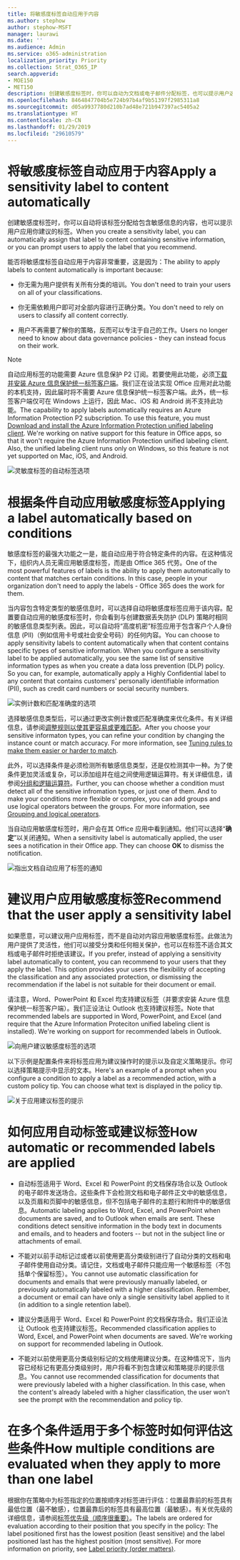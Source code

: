 ```yaml
---
title: 将敏感度标签自动应用于内容
ms.author: stephow
author: stephow-MSFT
manager: laurawi
ms.date: ''
ms.audience: Admin
ms.service: o365-administration
localization_priority: Priority
ms.collection: Strat_O365_IP
search.appverid:
- MOE150
- MET150
description: 创建敏感度标签时，你可以自动为文档或电子邮件分配标签，也可以提示用户选择你建议的标签。
ms.openlocfilehash: 8464847704b5e724b97b4af9b51397f2985311a8
ms.sourcegitcommit: d05a9937780d210b7ad48e721b947397ac5405a2
ms.translationtype: HT
ms.contentlocale: zh-CN
ms.lasthandoff: 01/29/2019
ms.locfileid: "29610579"
---
```

# <a name="apply-a-sensitivity-label-to-content-automatically"></a><span data-ttu-id="8bd79-103">将敏感度标签自动应用于内容</span><span class="sxs-lookup"><span data-stu-id="8bd79-103">Apply a sensitivity label to content automatically</span></span>

<span data-ttu-id="8bd79-104">创建敏感度标签时，你可以自动将该标签分配给包含敏感信息的内容，也可以提示用户应用你建议的标签。</span><span class="sxs-lookup"><span data-stu-id="8bd79-104">When you create a sensitivity label, you can automatically assign that label to content containing sensitive information, or you can prompt users to apply the label that you recommend.</span></span>

<span data-ttu-id="8bd79-105">能否将敏感度标签自动应用于内容非常重要，这是因为：</span><span class="sxs-lookup"><span data-stu-id="8bd79-105">The ability to apply labels to content automatically is important because:</span></span>

- <span data-ttu-id="8bd79-106">你无需为用户提供有关所有分类的培训。</span><span class="sxs-lookup"><span data-stu-id="8bd79-106">You don't need to train your users on all of your classifications.</span></span>

- <span data-ttu-id="8bd79-107">你无需依赖用户即可对全部内容进行正确分类。</span><span class="sxs-lookup"><span data-stu-id="8bd79-107">You don't need to rely on users to classify all content correctly.</span></span>

- <span data-ttu-id="8bd79-108">用户不再需要了解你的策略，反而可以专注于自己的工作。</span><span class="sxs-lookup"><span data-stu-id="8bd79-108">Users no longer need to know about data governance policies - they can instead focus on their work.</span></span>

> [!NOTE]
> <span data-ttu-id="8bd79-p101">自动应用标签的功能需要 Azure 信息保护 P2 订阅。若要使用此功能，必须[下载并安装 Azure 信息保护统一标签客户端](https://docs.microsoft.com/zh-CN/azure/information-protection/rms-client/install-unifiedlabelingclient-app)。我们正在设法实现 Office 应用对此功能的本机支持，因此届时将不需要 Azure 信息保护统一标签客户端。此外，统一标签客户端仅可在 Windows 上运行，因此 Mac、iOS 和 Android 尚不支持此功能。</span><span class="sxs-lookup"><span data-stu-id="8bd79-p101">The capability to apply labels automatically requires an Azure Information Protection P2 subscription. To use this feature, you must [Download and install the Azure Information Protection unified labeling client](https://docs.microsoft.com/zh-CN/azure/information-protection/rms-client/install-unifiedlabelingclient-app). We're working on native support for this feature in Office apps, so that it won't require the Azure Information Protection unified labeling client. Also, the unified labeling client runs only on Windows, so this feature is not yet supported on Mac, iOS, and Android.</span></span>

![灵敏度标签的自动标签选项](media/Sensitivity_labels_Auto_labeling_options.png)

# <a name="apply-a-sensitivity-label-automatically-based-on-conditions"></a><span data-ttu-id="8bd79-114">根据条件自动应用敏感度标签</span><span class="sxs-lookup"><span data-stu-id="8bd79-114">Applying a label automatically based on conditions</span></span>

<span data-ttu-id="8bd79-p102">敏感度标签的最强大功能之一是，能自动应用于符合特定条件的内容。在这种情况下，组织内人员无需应用敏感度标签，而是由 Office 365 代劳。</span><span class="sxs-lookup"><span data-stu-id="8bd79-p102">One of the most powerful features of labels is the ability to apply them automatically to content that matches certain conditions. In this case, people in your organization don't need to apply the labels - Office 365 does the work for them.</span></span>
   
<span data-ttu-id="8bd79-p103">当内容包含特定类型的敏感信息时，可以选择自动将敏感度标签应用于该内容。配置要自动应用的敏感度标签时，你会看到与创建数据丢失防护 (DLP) 策略时相同的敏感信息类型列表。因此，可以自动将“高度机密”标签应用于包含客户个人身份信息 (PII)（例如信用卡号或社会安全号码）的任何内容。</span><span class="sxs-lookup"><span data-stu-id="8bd79-p103">You can choose to apply sensitivity labels to content automatically when that content contains specific types of sensitive information. When you configure a sensitivity label to be applied automatically, you see the same list of sensitive information types as when you create a data loss prevention (DLP) policy. So you can, for example, automatically apply a Highly Confidential label to any content that contains customers' personally identifiable information (PII), such as credit card numbers or social security numbers.</span></span> 

![实例计数和匹配准确度的选项](media/Sensitivity_labels_instance_count_match_accuracy.png)

<span data-ttu-id="8bd79-p104">选择敏感信息类型后，可以通过更改实例计数或匹配准确度来优化条件。有关详细信息，请参阅[调整规则以使其更容易或更难匹配](data-loss-prevention-policies.md#tuning-rules-to-make-them-easier-or-harder-to-match)。</span><span class="sxs-lookup"><span data-stu-id="8bd79-p104">After you choose your sensitive informaton types, you can refine your condition by changing the instance count or match accuracy. For more information, see [Tuning rules to make them easier or harder to match](data-loss-prevention-policies.md#tuning-rules-to-make-them-easier-or-harder-to-match).</span></span>

<span data-ttu-id="8bd79-p105">此外，可以选择条件是必须检测所有敏感信息类型，还是仅检测其中一种。为了使条件更加灵活或复杂，可以添加组并在组之间使用逻辑运算符。有关详细信息，请参阅[分组和逻辑运算符](data-loss-prevention-policies.md#grouping-and-logical-operators)。</span><span class="sxs-lookup"><span data-stu-id="8bd79-p105">Further, you can choose whether a condition must detect all of the sensitive infromation types, or just one of them. And to make your conditions more flexible or complex, you can add groups and use logical operators between the groups. For more information, see [Grouping and logical operators](data-loss-prevention-policies.md#grouping-and-logical-operators).</span></span>

<span data-ttu-id="8bd79-p106">当自动应用敏感度标签时，用户会在其 Office 应用中看到通知。他们可以选择“**确定**”以关闭通知。</span><span class="sxs-lookup"><span data-stu-id="8bd79-p106">When a sensitivity label is automatically applied, the user sees a notification in their Office app. They can choose **OK** to dismiss the notification.</span></span>

![指出文档自动应用了标签的通知](media/sensitivity_labels_msg_doc_was_auto_labeled.PNG)

# <a name="recommend-that-the-user-apply-a-sensitivity-label"></a><span data-ttu-id="8bd79-129">建议用户应用敏感度标签</span><span class="sxs-lookup"><span data-stu-id="8bd79-129">Recommend that the user apply a sensitivity label</span></span>

<span data-ttu-id="8bd79-p107">如果愿意，可以建议用户应用标签，而不是自动对内容应用敏感度标签。此做法为用户提供了灵活性，他们可以接受分类和任何相关保护，也可以在标签不适合其文档或电子邮件时拒绝该建议。</span><span class="sxs-lookup"><span data-stu-id="8bd79-p107">If you prefer, instead of applying a sensitivity label automatically to content, you can recommend to your users that they apply the label. This option provides your users the flexibility of accepting the classification and any associated protection, or dismissing the recommendation if the label is not suitable for their document or email.</span></span>

<span data-ttu-id="8bd79-p108">请注意，Word、PowerPoint 和 Excel 均支持建议标签（并要求安装 Azure 信息保护统一标签客户端）。我们正设法让 Outlook 也支持建议标签。</span><span class="sxs-lookup"><span data-stu-id="8bd79-p108">Note that recommended labels are supported in Word, PowerPoint, and Excel (and require that the Azure Information Proteciton unified labeling client is installed). We're working on support for recommended labels in Outlook.</span></span>

![向用户建议敏感度标签的选项](media/Sensitivity_labels_Recommended_label_option.png)

<span data-ttu-id="8bd79-p109">以下示例是配置条件来将标签应用为建议操作时的提示以及自定义策略提示。你可以选择策略提示中显示的文本。</span><span class="sxs-lookup"><span data-stu-id="8bd79-p109">Here's an example of a prompt when you configure a condition to apply a label as a recommended action, with a custom policy tip. You can choose what text is displayed in the policy tip.</span></span>

![关于应用建议标签的提示](media/Sensitivity_label_Prompt_for_required_label.png)

# <a name="how-automatic-or-recommended-labels-are-applied"></a><span data-ttu-id="8bd79-138">如何应用自动标签或建议标签</span><span class="sxs-lookup"><span data-stu-id="8bd79-138">How automatic or recommended labels are applied</span></span>

- <span data-ttu-id="8bd79-p110">自动标签适用于 Word、Excel 和 PowerPoint 的文档保存场合以及 Outlook 的电子邮件发送场合。这些条件下会检测文档和电子邮件正文中的敏感信息，以及页眉和页脚中的敏感信息，但不包括电子邮件的主题行和附件中的敏感信息。</span><span class="sxs-lookup"><span data-stu-id="8bd79-p110">Automatic labeling applies to Word, Excel, and PowerPoint when documents are saved, and to Outlook when emails are sent. These conditions detect sensitive information in the body text in documents and emails, and to headers and footers -- but not in the subject line or attachments of email.</span></span>

- <span data-ttu-id="8bd79-p111">不能对以前手动标记过或者以前使用更高分类级别进行了自动分类的文档和电子邮件使用自动分类。请记住，文档或电子邮件只能应用一个敏感标签（不包括单个保留标签）。</span><span class="sxs-lookup"><span data-stu-id="8bd79-p111">You cannot use automatic classification for documents and emails that were previously manually labeled, or previously automatically labeled with a higher classification. Remember, a document or email can have only a single sensitivity label applied to it (in addition to a single retention label).</span></span>

- <span data-ttu-id="8bd79-p112">建议分类适用于 Word、Excel 和 PowerPoint 的文档保存场合。我们正设法让 Outlook 也支持建议标签。</span><span class="sxs-lookup"><span data-stu-id="8bd79-p112">Recommended classification applies to Word, Excel, and PowerPoint when documents are saved. We're working on support for recommended labeling in Outlook.</span></span>

- <span data-ttu-id="8bd79-p113">不能对以前使用更高分类级别标记的文档使用建议分类。在这种情况下，当内容已经标记有更高分类级别时，用户将看不到包含建议和策略提示的提示信息。</span><span class="sxs-lookup"><span data-stu-id="8bd79-p113">You cannot use recommended classification for documents that were previously labeled with a higher classification. In this case, when the content's already labeled with a higher classification, the user won't see the prompt with the recommendation and policy tip.</span></span>

# <a name="how-multiple-conditions-are-evaluated-when-they-apply-to-more-than-one-label"></a><span data-ttu-id="8bd79-147">在多个条件适用于多个标签时如何评估这些条件</span><span class="sxs-lookup"><span data-stu-id="8bd79-147">How multiple conditions are evaluated when they apply to more than one label</span></span>

<span data-ttu-id="8bd79-p114">根据你在策略中为标签指定的位置按顺序对标签进行评估：位置最靠前的标签具有最低位置（最不敏感），位置最靠后的标签具有最高位置（最敏感）。有关优先级的详细信息，请参阅[标签优先级（顺序很重要）](sensitivity-labels.md#label-priority-order-matters)。</span><span class="sxs-lookup"><span data-stu-id="8bd79-p114">The labels are ordered for evaluation according to their position that you specify in the policy: The label positioned first has the lowest position (least sensitive) and the label positioned last has the highest position (most sensitive). For more information on priority, see [Label priority (order matters)](sensitivity-labels.md#label-priority-order-matters).</span></span>